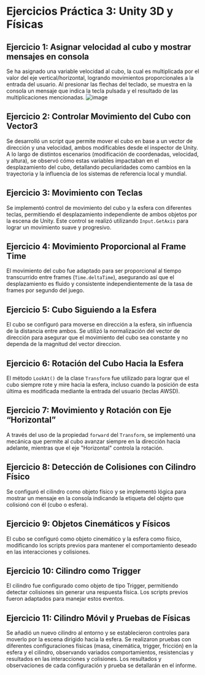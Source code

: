 # Ejercicios Práctica 3: Unity 3D y Físicas

## Ejercicio 1: Asignar velocidad al cubo y mostrar mensajes en consola
Se ha asignado una variable velocidad al cubo, la cual es multiplicada por el valor del eje vertical/horizontal, logrando movimientos proporcionales a la entrada del usuario. Al presionar las flechas del teclado, se muestra en la consola un mensaje que indica la tecla pulsada y el resultado de las multiplicaciones mencionadas.
![image](https://github.com/alu0101246949/practica3-II/assets/114754476/59e32e69-7cf6-4198-84ce-f808449f4d72)


## Ejercicio 2: Controlar Movimiento del Cubo con Vector3
Se desarrolló un script que permite mover el cubo en base a un vector de dirección y una velocidad, ambos modificables desde el inspector de Unity. A lo largo de distintos escenarios (modificación de coordenadas, velocidad, y altura), se observó cómo estas variables impactaban en el desplazamiento del cubo, detallando peculiaridades como cambios en la trayectoria y la influencia de los sistemas de referencia local y mundial.

## Ejercicio 3: Movimiento con Teclas
Se implementó control de movimiento del cubo y la esfera con diferentes teclas, permitiendo el desplazamiento independiente de ambos objetos por la escena de Unity. Este control se realizó utilizando `Input.GetAxis` para lograr un movimiento suave y progresivo.

## Ejercicio 4: Movimiento Proporcional al Frame Time
El movimiento del cubo fue adaptado para ser proporcional al tiempo transcurrido entre frames (`Time.deltaTime`), asegurando así que el desplazamiento es fluido y consistente independientemente de la tasa de frames por segundo del juego.

## Ejercicio 5: Cubo Siguiendo a la Esfera
El cubo se configuró para moverse en dirección a la esfera, sin influencia de la distancia entre ambos. Se utilizó la normalización del vector de dirección para asegurar que el movimiento del cubo sea constante y no dependa de la magnitud del vector direccion.

## Ejercicio 6: Rotación del Cubo Hacia la Esfera
El método `LookAt()` de la clase `Transform` fue utilizado para lograr que el cubo siempre rote y mire hacia la esfera, incluso cuando la posición de esta última es modificada mediante la entrada del usuario (teclas AWSD).

## Ejercicio 7: Movimiento y Rotación con Eje “Horizontal”
A través del uso de la propiedad `forward` del `Transform`, se implementó una mecánica que permite al cubo avanzar siempre en la dirección hacia adelante, mientras que el eje "Horizontal" controla la rotación.

## Ejercicio 8: Detección de Colisiones con Cilindro Físico
Se configuró el cilindro como objeto físico y se implementó lógica para mostrar un mensaje en la consola indicando la etiqueta del objeto que colisionó con él (cubo o esfera).

## Ejercicio 9: Objetos Cinemáticos y Físicos
El cubo se configuró como objeto cinemático y la esfera como físico, modificando los scripts previos para mantener el comportamiento deseado en las interacciones y colisiones.

## Ejercicio 10: Cilindro como Trigger
El cilindro fue configurado como objeto de tipo Trigger, permitiendo detectar colisiones sin generar una respuesta física. Los scripts previos fueron adaptados para manejar estos eventos.

## Ejercicio 11: Cilindro Móvil y Pruebas de Físicas
Se añadió un nuevo cilindro al entorno y se establecieron controles para moverlo por la escena dirigido hacia la esfera. Se realizaron pruebas con diferentes configuraciones físicas (masa, cinemática, trigger, fricción) en la esfera y el cilindro, observando variados comportamientos, resistencias y resultados en las interacciones y colisiones. Los resultados y observaciones de cada configuración y prueba se detallarán en el informe.

